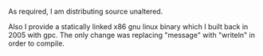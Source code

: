 
As required, I am distributing source unaltered.

Also I provide a statically linked x86 gnu linux binary which I built back in 2005 with gpc.
The only change was replacing "message" with "writeln" in order to compile.
